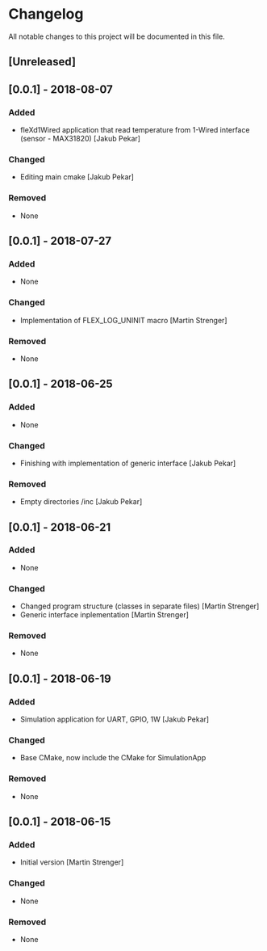 # Changelog
All notable changes to this project will be documented in this file.

## [Unreleased]

## [0.0.1] - 2018-08-07
### Added
- fleXd1Wired application that read temperature from 1-Wired interface (sensor - MAX31820) [Jakub Pekar]

### Changed
- Editing main cmake [Jakub Pekar]

### Removed
- None


## [0.0.1] - 2018-07-27
### Added
- None

### Changed
- Implementation of FLEX_LOG_UNINIT macro [Martin Strenger]

### Removed
- None

## [0.0.1] - 2018-06-25
### Added
- None

### Changed
- Finishing with implementation of generic interface [Jakub Pekar]

### Removed
- Empty directories /inc [Jakub Pekar]

## [0.0.1] - 2018-06-21
### Added
- None

### Changed
- Changed program structure (classes in separate files) [Martin Strenger]
- Generic interface inplementation [Martin Strenger]

### Removed
- None

## [0.0.1] - 2018-06-19
### Added
- Simulation application for UART, GPIO, 1W [Jakub Pekar]

### Changed
- Base CMake, now include the CMake for SimulationApp

### Removed
- None

## [0.0.1] - 2018-06-15
### Added
- Initial version [Martin Strenger]

### Changed
- None

### Removed
- None
